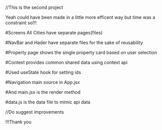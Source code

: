//This is the second project 

Yeah could have been made in a little more efficent way but time was a constraint so!!!

#Screens
All Cities have separate pages(files)

#NavBar and Hader have separate files for the sake of reusability

#Property page shows the single property card based on user selection

#Context provides common shared data using context api

#Used useState hook for setting ids

#Navigation main source in App.jsx

#And main.jsx is the render method

#data.js is the data file to mimic api data

//Do suggest improvements

!!!Thank you
